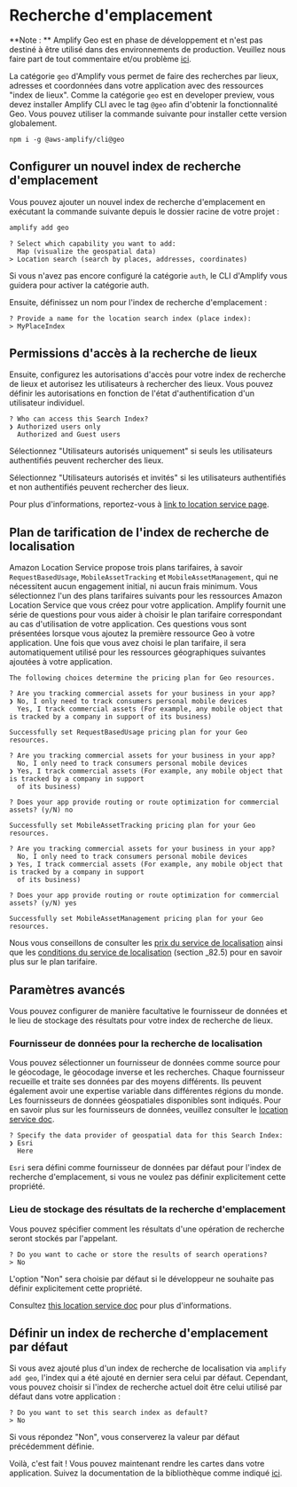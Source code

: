 # Recherche d'emplacement

**Note : ** Amplify Geo est en phase de développement et n'est pas destiné à être utilisé dans des environnements de production. Veuillez nous faire part de tout commentaire et/ou problème [ici](https://github.com/aws-amplify/amplify-cli/issues).

La catégorie `geo` d'Amplify vous permet de faire des recherches par lieux, adresses et coordonnées dans votre application avec des ressources "index de lieux". Comme la catégorie `geo` est en developer preview, vous devez installer Amplify CLI avec le tag `@geo` afin d'obtenir la fonctionnalité Geo. Vous pouvez utiliser la commande suivante pour installer cette version globalement.

```console
npm i -g @aws-amplify/cli@geo
```

## Configurer un nouvel index de recherche d'emplacement

Vous pouvez ajouter un nouvel index de recherche d'emplacement en exécutant la commande suivante depuis le dossier racine de votre projet :

```bash
amplify add geo
```

```console
? Select which capability you want to add:
  Map (visualize the geospatial data)
> Location search (search by places, addresses, coordinates)
```

Si vous n'avez pas encore configuré la catégorie `auth`, le CLI d'Amplify vous guidera pour activer la catégorie auth.

Ensuite, définissez un nom pour l'index de recherche d'emplacement :

```console
? Provide a name for the location search index (place index):
> MyPlaceIndex
```

## Permissions d'accès à la recherche de lieux

Ensuite, configurez les autorisations d'accès pour votre index de recherche de lieux et autorisez les utilisateurs à rechercher des lieux. Vous pouvez définir les autorisations en fonction de l'état d'authentification d'un utilisateur individuel.

```console
? Who can access this Search Index?
❯ Authorized users only
  Authorized and Guest users
```

Sélectionnez "Utilisateurs autorisés uniquement" si seuls les utilisateurs authentifiés peuvent rechercher des lieux.

Sélectionnez "Utilisateurs autorisés et invités" si les utilisateurs authentifiés et non authentifiés peuvent rechercher des lieux.

Pour plus d'informations, reportez-vous à [link to location service page](https://docs.aws.amazon.com/location/latest/developerguide/security_iam_id-based-policy-examples.html#security_iam_id-based-policy-examples-search-for-place).

## Plan de tarification de l'index de recherche de localisation

Amazon Location Service propose trois plans tarifaires, à savoir `RequestBasedUsage`, `MobileAssetTracking` et `MobileAssetManagement`, qui ne nécessitent aucun engagement initial, ni aucun frais minimum. Vous sélectionnez l'un des plans tarifaires suivants pour les ressources Amazon Location Service que vous créez pour votre application. Amplify fournit une série de questions pour vous aider à choisir le plan tarifaire correspondant au cas d'utilisation de votre application. Ces questions vous sont présentées lorsque vous ajoutez la première ressource Geo à votre application. Une fois que vous avez choisi le plan tarifaire, il sera automatiquement utilisé pour les ressources géographiques suivantes ajoutées à votre application.

```console
The following choices determine the pricing plan for Geo resources.

? Are you tracking commercial assets for your business in your app?
❯ No, I only need to track consumers personal mobile devices
  Yes, I track commercial assets (For example, any mobile object that is tracked by a company in support of its business)

Successfully set RequestBasedUsage pricing plan for your Geo resources.
```

```console
? Are you tracking commercial assets for your business in your app?
  No, I only need to track consumers personal mobile devices
❯ Yes, I track commercial assets (For example, any mobile object that is tracked by a company in support
  of its business)

? Does your app provide routing or route optimization for commercial assets? (y/N) no

Successfully set MobileAssetTracking pricing plan for your Geo resources.
```

```console
? Are you tracking commercial assets for your business in your app?
  No, I only need to track consumers personal mobile devices
❯ Yes, I track commercial assets (For example, any mobile object that is tracked by a company in support
  of its business)

? Does your app provide routing or route optimization for commercial assets? (y/N) yes

Successfully set MobileAssetManagement pricing plan for your Geo resources.
```

Nous vous conseillons de consulter les [prix du service de localisation](https://aws.amazon.com/location/pricing/) ainsi que les [conditions du service de localisation](https://aws.amazon.com/service-terms/) (section \_82.5) pour en savoir plus sur le plan tarifaire.

## Paramètres avancés

Vous pouvez configurer de manière facultative le fournisseur de données et le lieu de stockage des résultats pour votre index de recherche de lieux.

### Fournisseur de données pour la recherche de localisation

Vous pouvez sélectionner un fournisseur de données comme source pour le géocodage, le géocodage inverse et les recherches. Chaque fournisseur recueille et traite ses données par des moyens différents. Ils peuvent également avoir une expertise variable dans différentes régions du monde. Les fournisseurs de données géospatiales disponibles sont indiqués. Pour en savoir plus sur les fournisseurs de données, veuillez consulter le [location service doc](https://docs.aws.amazon.com/location/latest/developerguide/what-is-data-provider.html).

```console
? Specify the data provider of geospatial data for this Search Index:
❯ Esri
  Here
```

`Esri` sera défini comme fournisseur de données par défaut pour l'index de recherche d'emplacement, si vous ne voulez pas définir explicitement cette propriété.

### Lieu de stockage des résultats de la recherche d'emplacement

Vous pouvez spécifier comment les résultats d'une opération de recherche seront stockés par l'appelant.

```console
? Do you want to cache or store the results of search operations?
> No
```

L'option "Non" sera choisie par défaut si le développeur ne souhaite pas définir explicitement cette propriété.

Consultez [this location service doc](https://docs.aws.amazon.com/location-places/latest/APIReference/API_DataSourceConfiguration.html#locationplaces-Type-DataSourceConfiguration-IntendedUse) pour plus d'informations.

## Définir un index de recherche d'emplacement par défaut

Si vous avez ajouté plus d'un index de recherche de localisation via `amplify add geo`, l'index qui a été ajouté en dernier sera celui par défaut. Cependant, vous pouvez choisir si l'index de recherche actuel doit être celui utilisé par défaut dans votre application :

```console
? Do you want to set this search index as default?
> No
```

Si vous répondez "Non", vous conserverez la valeur par défaut précédemment définie.

Voilà, c'est fait ! Vous pouvez maintenant rendre les cartes dans votre application. Suivez la documentation de la bibliothèque comme indiqué [ici](https://docs.amplify.aws/lib/geo/search/q/platform/js).
